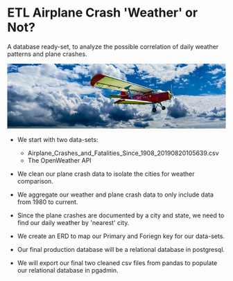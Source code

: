 # ETL Airplane Crash 'Weather' or Not?
A database ready-set, to analyze the possible correlation of daily weather patterns and plane crashes.

![airplane](images/aircraft-1499171_640.jpg)
* We start with two data-sets:
  * Airplane_Crashes_and_Fatalities_Since_1908_20190820105639.csv
  * The OpenWeather API

* We clean our plane crash data to isolate the cities for weather comparison.
* We aggregate our weather and plane crash data to only include data from 1980 to current.
* Since the plane crashes are documented by a city and state, we need to find our daily weather by 'nearest' city.
* We create an ERD to map our Primary and Foriegn key for our data-sets.
* Our final production database will be a relational database in postgresql.
* We will export our final two cleaned csv files from pandas to populate our relational database in pgadmin.

